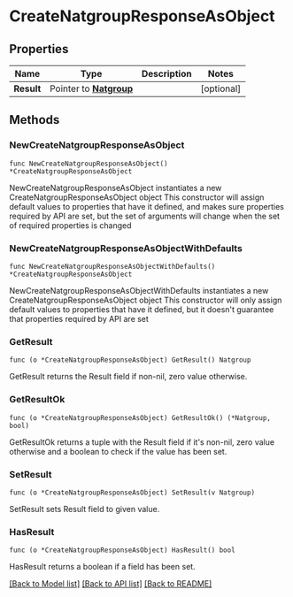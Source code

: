 # CreateNatgroupResponseAsObject

## Properties

Name | Type | Description | Notes
------------ | ------------- | ------------- | -------------
**Result** | Pointer to [**Natgroup**](Natgroup.md) |  | [optional] 

## Methods

### NewCreateNatgroupResponseAsObject

`func NewCreateNatgroupResponseAsObject() *CreateNatgroupResponseAsObject`

NewCreateNatgroupResponseAsObject instantiates a new CreateNatgroupResponseAsObject object
This constructor will assign default values to properties that have it defined,
and makes sure properties required by API are set, but the set of arguments
will change when the set of required properties is changed

### NewCreateNatgroupResponseAsObjectWithDefaults

`func NewCreateNatgroupResponseAsObjectWithDefaults() *CreateNatgroupResponseAsObject`

NewCreateNatgroupResponseAsObjectWithDefaults instantiates a new CreateNatgroupResponseAsObject object
This constructor will only assign default values to properties that have it defined,
but it doesn't guarantee that properties required by API are set

### GetResult

`func (o *CreateNatgroupResponseAsObject) GetResult() Natgroup`

GetResult returns the Result field if non-nil, zero value otherwise.

### GetResultOk

`func (o *CreateNatgroupResponseAsObject) GetResultOk() (*Natgroup, bool)`

GetResultOk returns a tuple with the Result field if it's non-nil, zero value otherwise
and a boolean to check if the value has been set.

### SetResult

`func (o *CreateNatgroupResponseAsObject) SetResult(v Natgroup)`

SetResult sets Result field to given value.

### HasResult

`func (o *CreateNatgroupResponseAsObject) HasResult() bool`

HasResult returns a boolean if a field has been set.


[[Back to Model list]](../README.md#documentation-for-models) [[Back to API list]](../README.md#documentation-for-api-endpoints) [[Back to README]](../README.md)


